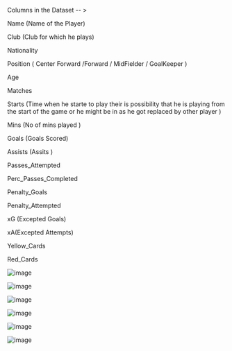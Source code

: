 Columns in the Dataset -- > 

Name (Name of the Player) 

Club (Club for which he plays) 

Nationality

Position ( Center Forward /Forward / MidFielder / GoalKeeper )

Age

Matches

Starts (Time when he starte to play their is possibility that he is playing from the start of the game or he might be in as he got replaced by other player )

Mins (No of mins played )

Goals (Goals Scored) 


Assists (Assits ) 


Passes_Attempted

Perc_Passes_Completed

Penalty_Goals

Penalty_Attempted 


xG (Excepted Goals) 


xA(Excepted Attempts)  


Yellow_Cards

Red_Cards






![image](https://user-images.githubusercontent.com/67466611/177279128-16aea563-3137-411e-ac69-8ec790e99b82.png)




![image](https://user-images.githubusercontent.com/67466611/177279260-201ab159-f839-4618-9497-e0f7cc120206.png)


![image](https://user-images.githubusercontent.com/67466611/177279478-82d7f581-d845-4619-a22b-a85296cf17bf.png)



![image](https://user-images.githubusercontent.com/67466611/177279592-a97c06a8-b2e4-4933-883b-ca8130ac0b6f.png)


![image](https://user-images.githubusercontent.com/67466611/177279719-3849c15e-0053-47e7-a043-c937273d2ce6.png)

![image](https://user-images.githubusercontent.com/67466611/177279840-05b01a82-195a-435c-a6d7-539d7b2dd30b.png)




